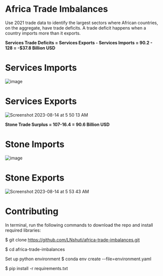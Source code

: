 # Africa Trade Imbalances
Use 2021 trade data to identify the largest sectors where African countries, on the aggregate, have trade deficits. A trade deficit happens when a country imports more than it exports. 

**Services Trade Deficits = Services Exports - Services Imports = 90.2 - 128 = -$37.8 Billion USD**

# Services Imports
![image](https://github.com/LNshuti/africa-trade-imbalances/assets/13305262/15cc9fba-e36b-43d1-9248-fe5fcba33d33)


# Services Exports 
![Screenshot 2023-08-14 at 5 50 13 AM](https://github.com/LNshuti/africa-trade-imbalances/assets/13305262/ff189230-55e0-44da-8d91-dae9d96f41b4)


**Stone Trade Surplus = 107-16.4 = 90.6 Billion USD**

# Stone Imports 
![image](https://github.com/LNshuti/africa-trade-imbalances/assets/13305262/04f72a3f-0c7f-488b-890b-b8433112531b)


# Stone Exports
![Screenshot 2023-08-14 at 5 53 43 AM](https://github.com/LNshuti/africa-trade-imbalances/assets/13305262/f0649095-f4a1-4431-bc7a-ee7f4e3c3244)


# Contributing 

In terminal, run the following commands to download the repo and install required libraries: 

$ git clone https://github.com/LNshuti/africa-trade-imbalances.git

$ cd africa-trade-imbalances 

Set up python environment
$ conda env create --file=environment.yaml

$ pip install -r requirements.txt
